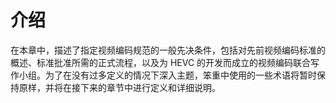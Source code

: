 # 介绍

在本章中，描述了指定视频编码规范的一般先决条件，包括对先前视频编码标准的概述、标准批准所需的正式流程，以及为 HEVC 的开发而成立的视频编码联合写作小组。为了在没有过多定义的情况下深入主题，笨重中使用的一些术语将暂时保持原样，并将在接下来的章节中进行定义和详细说明。
